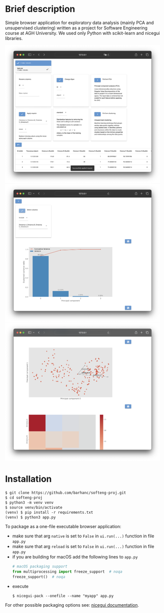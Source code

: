 # Brief description

Simple browser application for exploratory data analysis (mainly PCA and unsupervised clustering)
written as a project for Software Engineering course at AGH University. We used only Python with
scikit-learn and nicegui libraries.

![](/docs/img1.png)
![](/docs/img2.png)
![](/docs/img3.png)

# Installation

```shell
$ git clone https://github.com/barhanc/softeng-proj.git
$ cd softeng-proj
$ python3 -m venv venv
$ source venv/bin/activate
(venv) $ pip install -r requirements.txt
(venv) $ python3 app.py
```

To package as a one-file executable browser application:
* make sure that arg `native` is set to `False` in `ui.run(...)` function in file `app.py`
* make sure that arg `reload` is set to `False` in `ui.run(...)` function in file `app.py`
* if you are building for macOS add the following lines to `app.py`
  ```python
  # macOS packaging support
  from multiprocessing import freeze_support  # noqa
  freeze_support()  # noqa
  ```
* execute
  ```shell
  $ nicegui-pack --onefile --name "myapp" app.py
  ```

For other possible packaging options see: 
[nicegui documentation](https://nicegui.io/documentation/section_configuration_deployment).